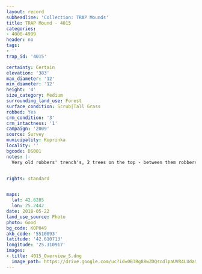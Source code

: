```yaml
---
layout: record
subheadline: 'Collection: TRAP Mounds'
title: TRAP Mound - 4015
categories:
- 4000-4999
header: no
tags:
- ''
trap_id: '4015'

certainty: Certain
elevation: '383'
max_diameter: '12'
min_diameter: '12'
height: '4'
size_category: Medium
surrounding_land_use: Forest
surface_condition: Scrub|Tall Grass
robbed: Yes
crm_condition: '3'
crm_intactness: '1'
campaign: '2009'
source: Survey
municipality: Koprinka
locality: ''
bgcode: DS001
notes: |-
  Very old robbers' trench's, 2 trees on the top - between them robbers' trench.


rights: standard


maps:
  lat: 42.6285
  lon: 25.2442
date: 2018-05-22
land_use_source: Photo
photo: Good
bg_code: КОР049
akb_code: '5510093'
latitude: '42.610713'
longitude: '25.310917'
images:
- title: 4015_Overview_S.dng
  image_path: https://drive.google.com/uc?id=0B3Rg88wZDQscdlpaUVR4LUdaS0U
---
```

